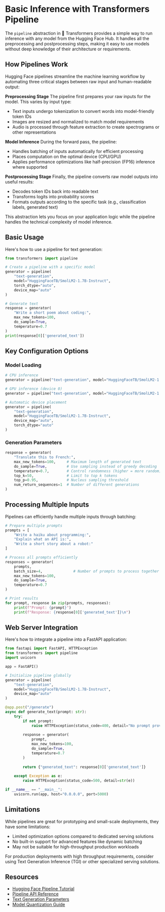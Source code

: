 # Basic Inference with Transformers Pipeline

The `pipeline` abstraction in 🤗 Transformers provides a simple way to run inference with any model from the Hugging Face Hub. It handles all the preprocessing and postprocessing steps, making it easy to use models without deep knowledge of their architecture or requirements.

## How Pipelines Work

Hugging Face pipelines streamline the machine learning workflow by automating three critical stages between raw input and human-readable output:

**Preprocessing Stage**
The pipeline first prepares your raw inputs for the model. This varies by input type:
- Text inputs undergo tokenization to convert words into model-friendly token IDs
- Images are resized and normalized to match model requirements
- Audio is processed through feature extraction to create spectrograms or other representations

**Model Inference**
During the forward pass, the pipeline:
- Handles batching of inputs automatically for efficient processing
- Places computation on the optimal device (CPU/GPU)
- Applies performance optimizations like half-precision (FP16) inference where supported

**Postprocessing Stage**
Finally, the pipeline converts raw model outputs into useful results:
- Decodes token IDs back into readable text
- Transforms logits into probability scores
- Formats outputs according to the specific task (e.g., classification labels, generated text)

This abstraction lets you focus on your application logic while the pipeline handles the technical complexity of model inference.

## Basic Usage

Here's how to use a pipeline for text generation:

```python
from transformers import pipeline

# Create a pipeline with a specific model
generator = pipeline(
    "text-generation",
    model="HuggingFaceTB/SmolLM2-1.7B-Instruct",
    torch_dtype="auto",
    device_map="auto"
)

# Generate text
response = generator(
    "Write a short poem about coding:",
    max_new_tokens=100,
    do_sample=True,
    temperature=0.7
)
print(response[0]['generated_text'])
```

## Key Configuration Options

### Model Loading
```python
# CPU inference
generator = pipeline("text-generation", model="HuggingFaceTB/SmolLM2-1.7B-Instruct", device="cpu")

# GPU inference (device 0)
generator = pipeline("text-generation", model="HuggingFaceTB/SmolLM2-1.7B-Instruct", device=0)

# Automatic device placement
generator = pipeline(
    "text-generation",
    model="HuggingFaceTB/SmolLM2-1.7B-Instruct",
    device_map="auto",
    torch_dtype="auto"
)
```

### Generation Parameters

```python
response = generator(
    "Translate this to French:",
    max_new_tokens=100,     # Maximum length of generated text
    do_sample=True,         # Use sampling instead of greedy decoding
    temperature=0.7,        # Control randomness (higher = more random)
    top_k=50,               # Limit to top k tokens
    top_p=0.95,             # Nucleus sampling threshold
    num_return_sequences=1  # Number of different generations
)
```

## Processing Multiple Inputs

Pipelines can efficiently handle multiple inputs through batching:

```python
# Prepare multiple prompts
prompts = [
    "Write a haiku about programming:",
    "Explain what an API is:",
    "Write a short story about a robot:"
]

# Process all prompts efficiently
responses = generator(
    prompts,
    batch_size=4,              # Number of prompts to process together
    max_new_tokens=100,
    do_sample=True,
    temperature=0.7
)

# Print results
for prompt, response in zip(prompts, responses):
    print(f"Prompt: {prompt}")
    print(f"Response: {response[0]['generated_text']}\n")
```

## Web Server Integration

Here's how to integrate a pipeline into a FastAPI application:

```python
from fastapi import FastAPI, HTTPException
from transformers import pipeline
import uvicorn

app = FastAPI()

# Initialize pipeline globally
generator = pipeline(
    "text-generation",
    model="HuggingFaceTB/SmolLM2-1.7B-Instruct",
    device_map="auto"
)

@app.post("/generate")
async def generate_text(prompt: str):
    try:
        if not prompt:
            raise HTTPException(status_code=400, detail="No prompt provided")
            
        response = generator(
            prompt,
            max_new_tokens=100,
            do_sample=True,
            temperature=0.7
        )
        
        return {"generated_text": response[0]['generated_text']}
        
    except Exception as e:
        raise HTTPException(status_code=500, detail=str(e))

if __name__ == "__main__":
    uvicorn.run(app, host="0.0.0.0", port=5000)
```

## Limitations

While pipelines are great for prototyping and small-scale deployments, they have some limitations:

- Limited optimization options compared to dedicated serving solutions
- No built-in support for advanced features like dynamic batching
- May not be suitable for high-throughput production workloads

For production deployments with high throughput requirements, consider using Text Generation Inference (TGI) or other specialized serving solutions.

## Resources

- [Hugging Face Pipeline Tutorial](https://huggingface.co/docs/transformers/en/pipeline_tutorial)
- [Pipeline API Reference](https://huggingface.co/docs/transformers/en/main_classes/pipelines)
- [Text Generation Parameters](https://huggingface.co/docs/transformers/en/main_classes/text_generation)
- [Model Quantization Guide](https://huggingface.co/docs/transformers/en/perf_infer_gpu_one)